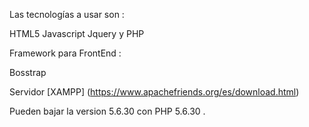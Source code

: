 Las tecnologías a usar son :

HTML5
Javascript
Jquery 
 y PHP



Framework para FrontEnd :

Bosstrap 


Servidor [XAMPP] (https://www.apachefriends.org/es/download.html)

Pueden bajar la version 5.6.30  con  PHP 5.6.30 .

